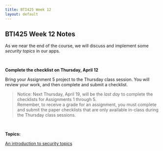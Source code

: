 ```yaml
---
title: BTI425 Week 12
layout: default
---
```


## BTI425 Week 12 Notes

As we near the end of the course, we will discuss and implement some *security topics* in our apps. 

<br>

**Complete the checklist on Thursday, April 12**

Bring your Assignment 5 project to the Thursday class session. You will review your work, and then complete and submit a checklist. 

> Notice: Next Thursday, April 19, will be the *last day* to complete the checklists for Assignments 1 through 5.  
> Remember, to receive a grade for an assignment, you must complete and submit the paper checklists that are only available in-class during the Thursday class sessions. 

<br>

**Topics:**

[An introduction to security topics](security-intro)

<br>
